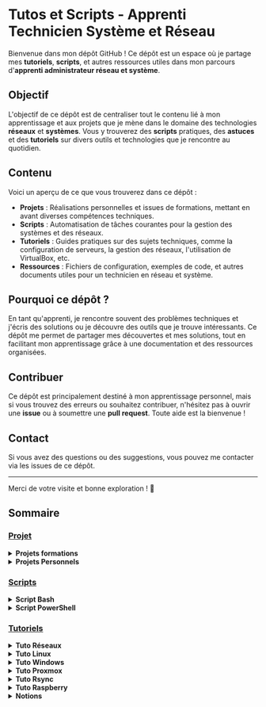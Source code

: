 # Tutos et Scripts - Apprenti Technicien Système et Réseau

Bienvenue dans mon dépôt GitHub ! Ce dépôt est un espace où je partage mes **tutoriels**, **scripts**, et autres ressources utiles dans mon parcours d'**apprenti administrateur réseau et système**.

## Objectif

L'objectif de ce dépôt est de centraliser tout le contenu lié à mon apprentissage et aux projets que je mène dans le domaine des technologies **réseaux** et **systèmes**. Vous y trouverez des **scripts** pratiques, des **astuces** et des **tutoriels** sur divers outils et technologies que je rencontre au quotidien.

## Contenu

Voici un aperçu de ce que vous trouverez dans ce dépôt :

- **Projets** : Réalisations personnelles et issues de formations, mettant en avant diverses compétences techniques.
- **Scripts** : Automatisation de tâches courantes pour la gestion des systèmes et des réseaux.
- **Tutoriels** : Guides pratiques sur des sujets techniques, comme la configuration de serveurs, la gestion des réseaux, l'utilisation de VirtualBox, etc.
- **Ressources** : Fichiers de configuration, exemples de code, et autres documents utiles pour un technicien en réseau et système.

## Pourquoi ce dépôt ?

En tant qu'apprenti, je rencontre souvent des problèmes techniques et j'écris des solutions ou je découvre des outils que je trouve intéressants. Ce dépôt me permet de partager mes découvertes et mes solutions, tout en facilitant mon apprentissage grâce à une documentation et des ressources organisées.

## Contribuer

Ce dépôt est principalement destiné à mon apprentissage personnel, mais si vous trouvez des erreurs ou souhaitez contribuer, n'hésitez pas à ouvrir une **issue** ou à soumettre une **pull request**. Toute aide est la bienvenue !

## Contact

Si vous avez des questions ou des suggestions, vous pouvez me contacter via les issues de ce dépôt.

---

Merci de votre visite et bonne exploration ! 🚀

## Sommaire

### [Projet]()

<details>
<summary><b>Projets formations</b></summary>

- [Nmap](https://github.com/osmc2017/projet-scanner-de-ports)
- [Scripting](https://github.com/osmc2017/scriptingproject)
- [Infrastructures pour une entreprise fictive](https://github.com/WildCodeSchool/TSSR-2409-VERT-P3-G4-build-your-infra)

</details>

<details>
<summary><b>Projets Personnels</b></summary>

- [Infrastructures pour l'entreprise Bartinfo](https://github.com/osmc2017/infra-bartinfo)
- [Mise en place d'un raspberry pour la sécurité du réseau personnel]()

</details>

### [Scripts](SCRIPT/)

<details>
<summary><b>Script Bash</b></summary>

- [Atelier argument](SCRIPT/BASH/Atelier_Argument.sh)
- [Quête création de dossier](SCRIPT/BASH/quete_crea_dossier.sh)
- [Quête Sauvegarde fichier](SCRIPT/BASH/svg_quete_bash.sh)
- [Création de VM](SCRIPT/BASH/CREA_VM_BASH.sh)
- [Clone de VM](SCRIPT/BASH/CLONE_VM_BASH.sh)
- [Script installation GLPI](SCRIPT/BASH/install_GLPI.sh)

</details>

<details>
<summary>   <b>Script PowerShell</b></summary>

- [AD](SCRIPT/POWERSHELL/AD)
  - [Installation AD DS core à un domaine existant](SCRIPT/POWERSHELL/AD/ADD_ADCORE_TODom.ps1)
  - [Clône d'OU existant](SCRIPT/POWERSHELL/AD/CLONE_OU.ps1)
  - [Création d'OU à partir d'un fichier](SCRIPT/POWERSHELL/AD/Create_OU.ps1)
  - [Création d'Utilisateurs à partir d'un fichier](SCRIPT/POWERSHELL/AD/create_Users.ps1)
- [Quête création de dossier](SCRIPT/POWERSHELL/CREA_DOSSIER_POWERSHELL.ps1)
- [Création de VM](SCRIPT/POWERSHELL/CREA_VM_POWERSHELL.ps1)
- [Clone de VM](SCRIPT/POWERSHELL/CLONE_VM_POWERSHELL.ps1)

</details>

</details>


### [Tutoriels](TUTO/)

<details>
<summary><b>Tuto Réseaux</b></summary>

- [Notion Git](TUTO/Tuto_Réseaux/GIT_NOTION.md)
- [Modifier des adresses IP en ligne de commande](TUTO/Tuto_Réseaux/modif_ip.md)
- [SSH sans MDP](TUTO/Tuto_Réseaux/SSH_SANS_MDP.md)
- [Wireshark](TUTO/Tuto_Réseaux/Wireshark.md)
- [Setup routeur Cisco](TUTO/Tuto_Réseaux/setup_router_cisco.md)
- [Conversion Binaire et Héxa](TUTO/Tuto_Réseaux/conversion_binaire_hexa.md)
- [Plan d'adressage IP](TUTO/Tuto_Réseaux/Plan_adressage.md)
- [Ports TCP et UDP](TUTO/Tuto_Réseaux/port_TCP-UDP.md)

</details>

<details>
<summary><b>Tuto Linux</b></summary>

- [Atelier filesystem - Gestion de disque](TUTO/Tuto_Linux/Atelier_filesystem.md)
- [Création de groupe (démo)](TUTO/Tuto_Linux/DEMO_creation_group.md)
- [Exercice "machine à café"](TUTO/Tuto_Linux/EXO_CAFE.md)
- [DHCP](TUTO/Tuto_Linux/DHCP_Linux.md)
- [DNS :](TUTO/Tuto_Linux/DNS)
  - [Démo DNS](TUTO/Tuto_Linux/DNS/Demo_DNS_Linux.md)
  - [Atelier DNS](TUTO/Tuto_Linux/DNS/DNS_SRVUBUNTU_quete.md)
  - [Tuto DNS](TUTO/Tuto_Linux/DNS/TUTO_DNS_LINUX_BIS.md)
- [Routeur logique](TUTO/Tuto_Linux/Routeur_logique/)
  - [Routeur logique Débian partie 1](TUTO/Tuto_Linux/Routeur_logique/routeur_logique_part1.md)
  - [Routeur logique Débian partie 2](TUTO/Tuto_Linux/Routeur_logique/routeur_logique_part2.md)
  - [Routeur logique Débian partie 3](TUTO/Tuto_Linux/Routeur_logique/routeur_logique_part3.md)
  - [Routeur logique Débian partie 4](TUTO/Tuto_Linux/Routeur_logique/routeur_logique_part4.md)
  - [Routeur logique Débian partie 5](TUTO/Tuto_Linux/Routeur_logique/routeur_logique_part5.md)
  - [Routeur logique Débian partie 6](TUTO/Tuto_Linux/Routeur_logique/routeur_logique_part6.md)
  - [Routeur logique Débian tuto Reda](TUTO/Tuto_Linux/Routeur_logique/routeur_by_Reda.md)
- [Installation d'un serveur GLPI](TUTO/Tuto_Linux/Install_GLPI)
  - [Installation d'un serveur GLPI sur Ubuntu Server](TUTO/Tuto_Linux/Install_GLPI/install_glpi_ubuntu_server.md)
  - [Installation d'un serveur GLPI sur Debian](TUTO/Tuto_Linux/Install_GLPI/install_glpi_debian.md)
  - [Installation d'un serveur GLPI sur debian via script](TUTO/Tuto_Linux/Install_GLPI/install_glpi_debian.md)
- [Squid](TUTO/Tuto_Linux/Squid/)
  - [Squid HTTP](TUTO/Tuto_Linux/Squid/squid-HTTP.md)
  - [Squid HTTPS explicite](TUTO/Tuto_Linux/Squid/squid-https-explicite.md)
- [Pi-Hole installation et configuration](TUTO/Tuto_Linux/pi-hole.md)
- [Projet Security Onion groupe 1](TUTO/Tuto_Linux/Security_Onion(G1Wild)/README.md)
- [Configuration OpenVPN basique sur Ubuntu](TUTO/Tuto_Linux/VPN_Guide.md)
- [Graylog](TUTO/Tuto_Linux/Graylog/)
  - [Installation](TUTO/Tuto_Linux/Graylog/installation_graylog.md)

</details>

<details>
<summary><b>Tuto Windows</b></summary>

- [Serveur DHCP](TUTO/Tuto_Windows/DHCP_SRV_Windows.md)
- [Serveur DNS](TUTO/Tuto_Windows/DNS_SRV_Windows.md)
- [Installation service ADDS](TUTO/Tuto_Windows/Install_SERVICE_AD_DS.md)
- [Quête GPO](TUTO/Tuto_Windows/QUETE_GPO.md)
- [Erreur KVM](TUTO/Tuto_Windows/Erreur_KVM.md)
- [Partage de dossier SMB](TUTO/Tuto_Windows/partage_fichier_SMB.md)
- [Ajout VBoxManage au "PATH](TUTO/Tuto_Windows/Add_Path_VBoxManage.md)
- [Création AD sécurisé (Core) avec HelloMyDir](TUTO/Tuto_Windows/AD_HelloMyDir_Core.md)
- [Création AD sécurisé (GUI) avec HelloMyDir](TUTO/Tuto_Windows/AD_HelloMyDir_GUI.md)

</details>

<details>
<summary><b>Tuto Proxmox</b></summary>

- [Création de partition](TUTO/Tuto_Proxmox/créa_partition.md)
- [Configuration de Proxmox en HTTP](TUTO/Tuto_Proxmox/configuration_HTTP_PROXMOX.md)
- [Configuration de Proxmox en HTTPS](TUTO/Tuto_Proxmox/configuration_HTTPS_PROXMOX.md)
- [Création d'une VM GNS3 sur Proxmox](TUTO/Tuto_Proxmox/GNS3_PROXMOX.md)
- [Configurations des Vlans dans PfSense sur Proxmox](TUTO/Tuto_Proxmox/Config_Vlans_PfSense.md)

</details>

<details>
<summary><b>Tuto Rsync</b></summary>

- [Notice](TUTO/Tuto_Rsync/notice.md)
- [Préparation disque Raid1 et LVM](TUTO/Tuto_Rsync/raid1_lvm.md)
- [Configuration sauvegarde credentielle](TUTO/Tuto_Rsync/config_credential.md)
- [Configuration sauvegarde complète)](TUTO/Tuto_Rsync/config_full.md)
- [Configuration sauvegarde differentielle](TUTO/Tuto_Rsync/config_differential.md)
- [Commandes basiques Rsync](TUTO/Tuto_Rsync/command_ref.md)

</details>

<details>
<summary><b>Tuto Raspberry</b></summary>

- [Changer adresse IP](TUTO/Tuto_Raspberry/change_IP.md)

</details>


<details>
<summary><b>Notions</b></summary>

- [Les Raid(s)](TUTO/Notions/Raid.md)
</details>

</details>
